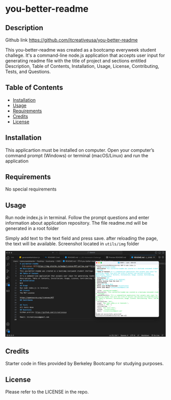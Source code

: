 # you-better-readme

## Description

Github link
https://github.com/itcreativeusa/you-better-readme

This you-better-readme was created as a bootcamp everyweek student challege.
It's a command-line node.js application that accepts user input for generating readme file with the title of project and sections entitled Description, Table of Contents, Installation, Usage, License, Contributing, Tests, and Questions.


## Table of Contents 

- [Installation](#installation)
- [Usage](#usage)
- [Requirements](#requirements)
- [Credits](#credits)
- [License](#license)

## Installation

This applicartion must be installed on computer. Open your computer’s command prompt (Windows) or terminal (macOS/Linux) and run the application
 
## Requirements

No special requirements

## Usage

Run node index.js in terminal.
Follow the prompt questions and enter information about application repository.
The file readme.md will be generated in a root folder

 Simply add text to the text field and press save. after reloading the page, the text will be available.
Screenshot located in `utils/img` folder

![you-better-readme](utils/img/screenshot.png)

## Credits
 
 Starter code in files provided by Berkeley Bootcamp for studying purposes.

## License

Please refer to the LICENSE in the repo.
